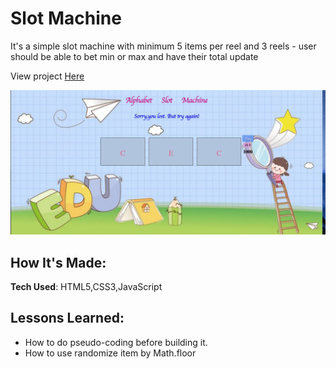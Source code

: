 # Slot Machine

It's a  simple slot machine with minimum 5 items per reel and 3 reels - user should be able to bet min or max and have their total update

View project [Here](https://slotmachinebyaiperi.netlify.com)

![slotmachine](images/readme.png)

## How It's Made:

**Tech Used**: HTML5,CSS3,JavaScript

## Lessons Learned:

* How to do pseudo-coding before building it.
* How to use randomize item by Math.floor
